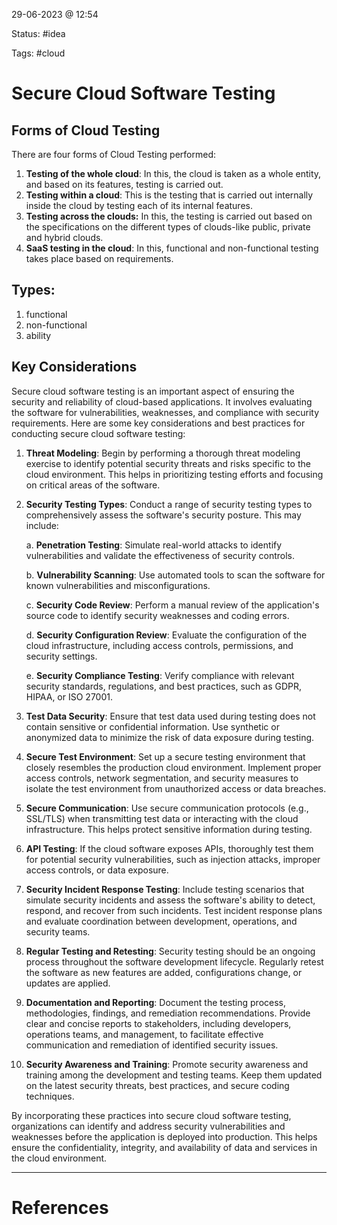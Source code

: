 29-06-2023 @ 12:54

Status: #idea

Tags: #cloud 

# Secure Cloud Software Testing

## Forms of Cloud Testing

There are four forms of Cloud Testing performed:

1. **Testing of the whole cloud**: In this, the cloud is taken as a whole entity, and based on its features, testing is carried out.
2. **Testing within a cloud**: This is the testing that is carried out internally inside the cloud by testing each of its internal features.
3. **Testing across the clouds:** In this, the testing is carried out based on the specifications on the different types of clouds-like public, private and hybrid clouds.
4. **SaaS testing in the cloud**: In this, functional and non-functional testing takes place based on requirements.

## Types:

1. functional 
2. non-functional 
3. ability 

## Key Considerations 

Secure cloud software testing is an important aspect of ensuring the security and reliability of cloud-based applications. It involves evaluating the software for vulnerabilities, weaknesses, and compliance with security requirements. Here are some key considerations and best practices for conducting secure cloud software testing:

1. **Threat Modeling**: Begin by performing a thorough threat modeling exercise to identify potential security threats and risks specific to the cloud environment. This helps in prioritizing testing efforts and focusing on critical areas of the software.
    
2. **Security Testing Types**: Conduct a range of security testing types to comprehensively assess the software's security posture. This may include:
    
    a. **Penetration Testing**: Simulate real-world attacks to identify vulnerabilities and validate the effectiveness of security controls.
    
    b. **Vulnerability Scanning**: Use automated tools to scan the software for known vulnerabilities and misconfigurations.
    
    c. **Security Code Review**: Perform a manual review of the application's source code to identify security weaknesses and coding errors.
    
    d. **Security Configuration Review**: Evaluate the configuration of the cloud infrastructure, including access controls, permissions, and security settings.
    
    e. **Security Compliance Testing**: Verify compliance with relevant security standards, regulations, and best practices, such as GDPR, HIPAA, or ISO 27001.
    
3. **Test Data Security**: Ensure that test data used during testing does not contain sensitive or confidential information. Use synthetic or anonymized data to minimize the risk of data exposure during testing.
    
4. **Secure Test Environment**: Set up a secure testing environment that closely resembles the production cloud environment. Implement proper access controls, network segmentation, and security measures to isolate the test environment from unauthorized access or data breaches.
    
5. **Secure Communication**: Use secure communication protocols (e.g., SSL/TLS) when transmitting test data or interacting with the cloud infrastructure. This helps protect sensitive information during testing.
    
6. **API Testing**: If the cloud software exposes APIs, thoroughly test them for potential security vulnerabilities, such as injection attacks, improper access controls, or data exposure.
    
7. **Security Incident Response Testing**: Include testing scenarios that simulate security incidents and assess the software's ability to detect, respond, and recover from such incidents. Test incident response plans and evaluate coordination between development, operations, and security teams.
    
8. **Regular Testing and Retesting**: Security testing should be an ongoing process throughout the software development lifecycle. Regularly retest the software as new features are added, configurations change, or updates are applied.
    
9. **Documentation and Reporting**: Document the testing process, methodologies, findings, and remediation recommendations. Provide clear and concise reports to stakeholders, including developers, operations teams, and management, to facilitate effective communication and remediation of identified security issues.
    
10. **Security Awareness and Training**: Promote security awareness and training among the development and testing teams. Keep them updated on the latest security threats, best practices, and secure coding techniques.
    

By incorporating these practices into secure cloud software testing, organizations can identify and address security vulnerabilities and weaknesses before the application is deployed into production. This helps ensure the confidentiality, integrity, and availability of data and services in the cloud environment.

---
# References
